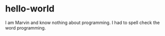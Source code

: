 # hello-world

I am Marvin and know nothing about programming. I had to spell check the word programming.
